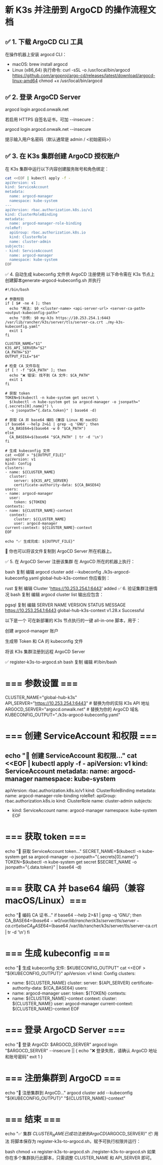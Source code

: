 # 新 K3s 并注册到 ArgoCD 的操作流程文档


## ✅ 1. 下载 ArgoCD CLI 工具

在操作机器上安装 argocd CLI：

- macOS: brew install argocd
- Linux (x86_64) 执行命令: curl -sSL -o /usr/local/bin/argocd https://github.com/argoproj/argo-cd/releases/latest/download/argocd-linux-amd64
chmod +x /usr/local/bin/argocd

## ✅ 2. 登录 ArgoCD Server

argocd login argocd.onwalk.net

若启用 HTTPS 自签名证书，可加 --insecure：

argocd login argocd.onwalk.net --insecure

提示输入用户名密码（默认通常是 admin / <初始密码>）

## ✅ 3. 在 K3s 集群创建 ArgoCD 授权账户

在 K3s 集群中运行以下内容创建服务账号和角色绑定：

```bash
cat <<EOF | kubectl apply -f -
apiVersion: v1
kind: ServiceAccount
metadata:
  name: argocd-manager
  namespace: kube-system
---
apiVersion: rbac.authorization.k8s.io/v1
kind: ClusterRoleBinding
metadata:
  name: argocd-manager-role-binding
roleRef:
  apiGroup: rbac.authorization.k8s.io
  kind: ClusterRole
  name: cluster-admin
subjects:
- kind: ServiceAccount
  name: argocd-manager
  namespace: kube-system
EOF
```

✅ 4. 自动生成 kubeconfig 文件供 ArgoCD 注册使用
以下命令需在 K3s 节点上创建脚本generate-argocd-kubeconfig.sh 并执行

```
#!/bin/bash

# 参数校验
if [ $# -ne 4 ]; then
  echo "用法: $0 <cluster-name> <api-server-url> <server-ca-path> <output-kubeconfig-path>"
  echo "示例: $0 my-k3s https://10.253.254.1:6443 /var/lib/rancher/k3s/server/tls/server-ca.crt ./my-k3s-kubeconfig.yaml"
  exit 1
fi

CLUSTER_NAME="$1"
K3S_API_SERVER="$2"
CA_PATH="$3"
OUTPUT_FILE="$4"

# 检查 CA 文件存在
if [ ! -f "$CA_PATH" ]; then
  echo "❌ 错误: 找不到 CA 文件: $CA_PATH"
  exit 1
fi

# 获取 token
TOKEN=$(kubectl -n kube-system get secret \
  $(kubectl -n kube-system get sa argocd-manager -o jsonpath="{.secrets[0].name}") \
  -o jsonpath="{.data.token}" | base64 -d)

# 获取 CA 并 base64 编码（兼容 Linux 和 macOS）
if base64 --help 2>&1 | grep -q 'GNU'; then
  CA_BASE64=$(base64 -w 0 "$CA_PATH")
else
  CA_BASE64=$(base64 "$CA_PATH" | tr -d '\n')
fi

# 生成 kubeconfig 文件
cat <<EOF > "${OUTPUT_FILE}"
apiVersion: v1
kind: Config
clusters:
- name: ${CLUSTER_NAME}
  cluster:
    server: ${K3S_API_SERVER}
    certificate-authority-data: ${CA_BASE64}
users:
- name: argocd-manager
  user:
    token: ${TOKEN}
contexts:
- name: ${CLUSTER_NAME}-context
  context:
    cluster: ${CLUSTER_NAME}
    user: argocd-manager
current-context: ${CLUSTER_NAME}-context
EOF

echo "✅ 生成完成: ${OUTPUT_FILE}"

```

📁 你也可以将该文件复制到 ArgoCD Server 所在机器上。

✅ 5. 在 ArgoCD Server 注册该集群
在 ArgoCD 所在的机器上执行：

bash
复制
编辑
argocd cluster add --kubeconfig ./k3s-argocd-kubeconfig.yaml global-hub-k3s-context
你应看到：

rust
复制
编辑
Cluster 'https://10.253.254.1:6443' added
✅ 6. 验证集群注册情况
bash
复制
编辑
argocd cluster list
输出应包含：

pgsql
复制
编辑
SERVER                        NAME                    VERSION   STATUS      MESSAGE
https://10.253.254.1:6443     global-hub-k3s-context  v1.28.x   Successful


以下是一个 可在新部署的 K3s 节点执行的一键 all-in-one 脚本，用于：

创建 argocd-manager 账户

生成带 Token 和 CA 的 kubeconfig 文件

将该 K3s 集群注册到远程 ArgoCD Server

✅ register-k3s-to-argocd.sh
bash
复制
编辑
#!/bin/bash

# === 参数设置 ===
CLUSTER_NAME="global-hub-k3s"
API_SERVER="https://10.253.254.1:6443"  # 替换为你的实际 K3s API 地址
ARGOCD_SERVER="argocd.onwalk.net"       # 替换为你的 ArgoCD 域名
KUBECONFIG_OUTPUT="./k3s-argocd-kubeconfig.yaml"

# === 创建 ServiceAccount 和权限 ===
echo "🔧 创建 ServiceAccount 和权限..."
cat <<EOF | kubectl apply -f -
apiVersion: v1
kind: ServiceAccount
metadata:
  name: argocd-manager
  namespace: kube-system
---
apiVersion: rbac.authorization.k8s.io/v1
kind: ClusterRoleBinding
metadata:
  name: argocd-manager-role-binding
roleRef:
  apiGroup: rbac.authorization.k8s.io
  kind: ClusterRole
  name: cluster-admin
subjects:
- kind: ServiceAccount
  name: argocd-manager
  namespace: kube-system
EOF

# === 获取 token ===
echo "🔑 获取 ServiceAccount token..."
SECRET_NAME=$(kubectl -n kube-system get sa argocd-manager -o jsonpath="{.secrets[0].name}")
TOKEN=$(kubectl -n kube-system get secret $SECRET_NAME -o jsonpath="{.data.token}" | base64 -d)

# === 获取 CA 并 base64 编码（兼容 macOS/Linux）===
echo "📜 编码 CA 证书..."
if base64 --help 2>&1 | grep -q 'GNU'; then
  CA_BASE64=$(base64 -w 0 /var/lib/rancher/k3s/server/tls/server-ca.crt)
else
  CA_BASE64=$(base64 /var/lib/rancher/k3s/server/tls/server-ca.crt | tr -d '\n')
fi

# === 生成 kubeconfig ===
echo "📁 生成 kubeconfig 文件: $KUBECONFIG_OUTPUT"
cat <<EOF > "${KUBECONFIG_OUTPUT}"
apiVersion: v1
kind: Config
clusters:
- name: ${CLUSTER_NAME}
  cluster:
    server: ${API_SERVER}
    certificate-authority-data: ${CA_BASE64}
users:
- name: argocd-manager
  user:
    token: ${TOKEN}
contexts:
- name: ${CLUSTER_NAME}-context
  context:
    cluster: ${CLUSTER_NAME}
    user: argocd-manager
current-context: ${CLUSTER_NAME}-context
EOF

# === 登录 ArgoCD Server ===
echo "🔐 登录 ArgoCD: $ARGOCD_SERVER"
argocd login "$ARGOCD_SERVER" --insecure || {
  echo "❌ 登录失败，请确认 ArgoCD 地址和账号密码"
  exit 1
}

# === 注册集群到 ArgoCD ===
echo "🚀 注册集群到 ArgoCD..."
argocd cluster add --kubeconfig "${KUBECONFIG_OUTPUT}" "${CLUSTER_NAME}-context"

# === 结束 ===
echo "✅ 集群 $CLUSTER_NAME 已成功注册到 ArgoCD ($ARGOCD_SERVER)"
📦 用法
将脚本保存为 register-k3s-to-argocd.sh，赋予可执行权限并运行：

bash
chmod +x register-k3s-to-argocd.sh
./register-k3s-to-argocd.sh
如果你在多个集群执行此脚本，只需调整 CLUSTER_NAME 和 API_SERVER 即可。
